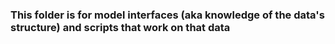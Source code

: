 ### This folder is for model interfaces (aka knowledge of the data's structure) and scripts that work on that data